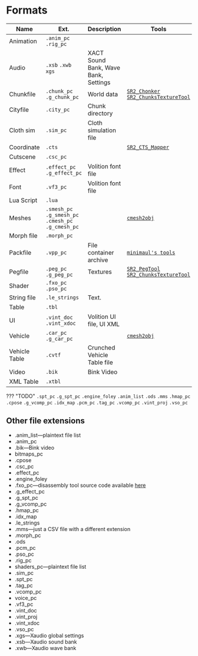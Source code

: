 # Formats

| Name          | Ext.                                                | Description                          | Tools                                                                                                |
| ------------- | --------------------------------------------------- | ------------------------------------ | ---------------------------------------------------------------------------------------------------- |
| Animation     | `.anim_pc` `.rig_pc`                                |                                      |                                                                                                      |
| Audio         | `.xsb` `.xwb` `xgs`                                 | XACT Sound Bank, Wave Bank, Settings |                                                                                                      |
| Chunkfile     | `.chunk_pc` `.g_chunk_pc`                           | World data                           | [`SR2_Chonker`](../../tools/sr2_chonker) [`SR2_ChunksTextureTool`](../../tools/sr2chunkstexturetool) |
| Cityfile      | `.city_pc`                                          | Chunk directory                      |                                                                                                      |
| Cloth sim     | `.sim_pc`                                           | Cloth simulation file                |                                                                                                      |
| Coordinate    | `.cts`                                              |                                      | [`SR2_CTS_Mapper`](../../tools/sr2ctsmapper)                                                         |
| Cutscene      | `.csc_pc`                                           |                                      |                                                                                                      |
| Effect        | `.effect_pc` `.g_effect_pc`                         | Volition font file                   |                                                                                                      |
| Font          | `.vf3_pc`                                           | Volition font file                   |                                                                                                      |
| Lua Script    | `.lua`                                              |                                      |                                                                                                      |
| Meshes        | `.smesh_pc` `.g_smesh_pc` `.cmesh_pc` `.g_cmesh_pc` |                                      | [`cmesh2obj`](../../tools/cmesh2obj)                                                                 |
| Morph file    | `.morph_pc`                                         |                                      |                                                                                                      |
| Packfile      | `.vpp_pc`                                           | File container archive               | [`minimaul's tools`](../../tools/minimauls_tools)                                                    |
| Pegfile       | `.peg_pc` `.g_peg_pc`                               | Textures                             | [`SR2_PegTool`](../../tools/sr2pegtool) [`SR2_ChunksTextureTool`](../../tools/sr2chunkstexturetool)  |
| Shader        | `.fxo_pc` `.pso_pc`                                 |                                      |                                                                                                      |
| String file   | `.le_strings`                                       | Text.                                |                                                                                                      |
| Table         | `.tbl`                                              |                                      |                                                                                                      |
| UI            | `.vint_doc` `.vint_xdoc`                            | Volition UI file, UI XML             |                                                                                                      |
| Vehicle       | `.car_pc` `.g_car_pc`                               |                                      | [`cmesh2obj`](../../tools/cmesh2obj)                                                                 |
| Vehicle Table | `.cvtf`                                             | Crunched Vehicle Table file          |                                                                                                      |
| Video         | `.bik`                                              | Bink Video                           |                                                                                                      |
| XML Table     | `.xtbl`                                             |                                      |                                                                                                      |

??? "TODO"
    `.spt_pc`
    `.g_spt_pc`
    `.engine_foley`
    `.anim_list`
    `.ods`
    `.mms`
    `.hmap_pc` 
    `.cpose`
    `.g_vcomp_pc`
    `.idx_map`
    `.pcm_pc`
    `.tag_pc`
    `.vcomp_pc`
    `.vint_proj`
    `.vso_pc`

## Other file extensions

* .anim_list—plaintext file list
* .anim_pc
* .bik—Bink video
* bitmaps_pc
* .cpose
* .csc_pc
* .effect_pc
* .engine_foley
* .fxo_pc—disassembly tool source code available [here](https://www.saintsrowmods.com/forum/threads/sr3-shader-dumper.1264/)
* .g_effect_pc
* .g_spt_pc
* .g_vcomp_pc
* .hmap_pc
* .idx_map
* .le_strings
* .mms—just a CSV file with a different extension
* .morph_pc
* .ods
* .pcm_pc
* .pso_pc
* .rig_pc
* shaders_pc—plaintext file list
* .sim_pc
* .spt_pc
* .tag_pc
* .vcomp_pc
* voice_pc
* .vf3_pc
* .vint_doc
* .vint_proj
* .vint_xdoc
* .vso_pc
* .xgs—Xaudio global settings
* .xsb—Xaudio sound bank
* .xwb—Xaudio wave bank
